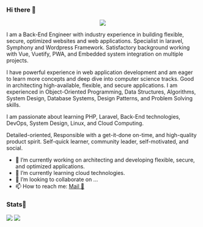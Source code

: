 ### Hi there 👋

<!--
**zrshishir/zrshishir** is a ✨ _special_ ✨ repository because its `README.md` (this file) appears on your GitHub profile.

Here are some ideas to get you started:

- 🔭 I’m currently working on ...
- 🌱 I’m currently learning ...
- 👯 I’m looking to collaborate on ...
- 🤔 I’m looking for help with ...
- 💬 Ask me about ...
- 📫 How to reach me: ...
- 😄 Pronouns: ...
- ⚡ Fun fact: ...
-->

<div align="center">
    <img src="https://readme-typing-svg.herokuapp.com?color=%236FDA44&size=32&center=true&vCenter=true&width=600&height=50&lines=Hi+👋,+I'm+Ziaur+Rahman;Senior+Software+Engineer;" />
</div>

I am a Back-End Engineer with industry experience in building flexible, secure, optimized websites and web applications. Specialist in laravel, Symphony and Wordpress Framework. Satisfactory background working with Vue, Vuetify, PWA, and Embedded system integration on multiple projects.


I have powerful experience in web application development and am eager to learn more concepts and deep dive into computer science tracks. Good in architecting high-available, flexible, and secure applications.
I am experienced in Object-Oriented Programming, Data Structures, Algorithms, System Design, Database Systems, Design Patterns, and Problem Solving skills.


I am passionate about learning PHP, Laravel, Back-End technologies, DevOps, System Design, Linux, and Cloud Computing.


Detailed-oriented, Responsible with a get-it-done on-time, and high-quality product spirit. Self-quick learner, community leader, self-motivated, and social.

- 🔭 I’m currently working on architecting and developing flexible, secure, and optimized applications.
- 🌱 I’m currently learning cloud technologies.
- 👯 I’m looking to collaborate on ...
- 📫 How to reach me: [Mail 📧](mailto:zrshishir@gmail.com)

### Stats🎯

<div>
    <img align=top src="https://github-readme-stats.vercel.app/api?username=zrshishir&show_icons=true&theme=chartreuse-dark&count_private=true&include_all_commits=true"/>
    <img align=top src="http://github-readme-streak-stats.herokuapp.com?user=zrshishir&theme=chartreuse-dark"/>
<div>
  

